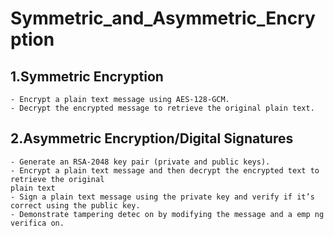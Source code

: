 # Symmetric_and_Asymmetric_Encryption
## 1.Symmetric Encryption 
```
- Encrypt a plain text message using AES-128-GCM. 
- Decrypt the encrypted message to retrieve the original plain text. 
```

## 2.Asymmetric Encryption/Digital Signatures 
```
- Generate an RSA-2048 key pair (private and public keys). 
- Encrypt a plain text message and then decrypt the encrypted text to retrieve the original 
plain text 
- Sign a plain text message using the private key and verify if it’s correct using the public key. 
- Demonstrate tampering detec on by modifying the message and a emp ng verifica on. 
```
